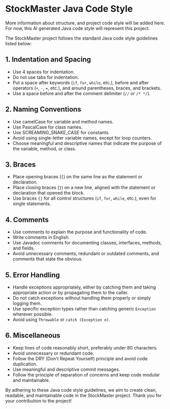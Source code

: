 # StockMaster Java Code Style

More information about structure, and project code style will be added here. For now, this AI generated Java code style will represent this project.

The StockMaster project follows the standard Java code style guidelines listed below:

## 1. Indentation and Spacing

- Use 4 spaces for indentation.
- Do not use tabs for indentation.
- Put a space after keywords (`if`, `for`, `while`, etc.), before and after operators (`+`, `-`, `=`, etc.), and around parentheses, braces, and brackets.
- Use a space before and after the comment delimiter (`//` or `/* */`).

## 2. Naming Conventions

- Use camelCase for variable and method names.
- Use PascalCase for class names.
- Use SCREAMING_SNAKE_CASE for constants.
- Avoid using single-letter variable names, except for loop counters.
- Choose meaningful and descriptive names that indicate the purpose of the variable, method, or class.

## 3. Braces

- Place opening braces (`{`) on the same line as the statement or declaration.
- Place closing braces (`}`) on a new line, aligned with the statement or declaration that opened the block.
- Use braces `{}` for all control structures (`if`, `for`, `while`, etc.), even for single statements.

## 4. Comments

- Use comments to explain the purpose and functionality of code.
- Write comments in English.
- Use Javadoc comments for documenting classes, interfaces, methods, and fields.
- Avoid unnecessary comments, redundant or outdated comments, and comments that state the obvious.

## 5. Error Handling

- Handle exceptions appropriately, either by catching them and taking appropriate action or by propagating them to the caller.
- Do not catch exceptions without handling them properly or simply logging them.
- Use specific exception types rather than catching generic `Exception` wherever possible.
- Avoid using `Throwable` or `catch (Exception e)`.

## 6. Miscellaneous

- Keep lines of code reasonably short, preferably under 80 characters.
- Avoid unnecessary or redundant code.
- Follow the DRY (Don't Repeat Yourself) principle and avoid code duplication.
- Use meaningful and descriptive commit messages.
- Follow the principle of separation of concerns and keep code modular and maintainable.

By adhering to these Java code style guidelines, we aim to create clean, readable, and maintainable code in the StockMaster project. Thank you for your contribution to the project!

